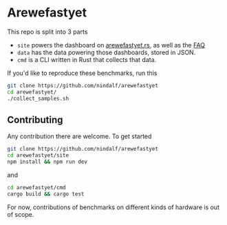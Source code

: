 # Arewefastyet

This repo is split into 3 parts

- `site` powers the dashboard on [arewefastyet.rs](https://arewefastyet.rs/), as well as the [FAQ](https://arewefastyet.rs/faq/)
- `data` has the data powering those dashboards, stored in JSON.
- `cmd` is a CLI written in Rust that collects that data.

If you'd like to reproduce these benchmarks, run this

```bash
git clone https://github.com/nindalf/arewefastyet
cd arewefastyet/
./collect_samples.sh
```

## Contributing

Any contribution there are welcome. To get started

```bash
git clone https://github.com/nindalf/arewefastyet
cd arewefastyet/site
npm install && npm run dev
```

and

```bash
cd arewefastyet/cmd
cargo build && cargo test
```

For now, contributions of benchmarks on different kinds of hardware is out of scope. 
